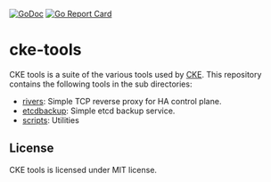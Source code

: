 [![GoDoc](https://godoc.org/github.com/cybozu/neco-containers/cke-tools/src?status.svg)][godoc]
[![Go Report Card](https://goreportcard.com/badge/github.com/cybozu/neco-containers/cke-tools/src)](https://goreportcard.com/report/github.com/cybozu-go/cke-tools)

cke-tools
=========

CKE tools is a suite of the various tools used by [CKE][].
This repository contains the following tools in the sub directories:

- [rivers](./cmd/rivers): Simple TCP reverse proxy for HA control plane.
- [etcdbackup](./cmd/etcdbackup): Simple etcd backup service.
- [scripts](./scripts): Utilities

License
-------

CKE tools is licensed under MIT license.

[godoc]: https://godoc.org/github.com/cybozu/neco-containers/cke-tools/src
[CKE]: https://github.com/cybozu-go/cke
